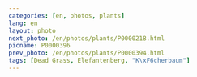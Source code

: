 ```yaml
---
categories: [en, photos, plants]
lang: en
layout: photo
next_photo: /en/photos/plants/P0000218.html
picname: P0000396
prev_photo: /en/photos/plants/P0000394.html
tags: [Dead Grass, Elefantenberg, "K\xF6cherbaum"]
---
```


